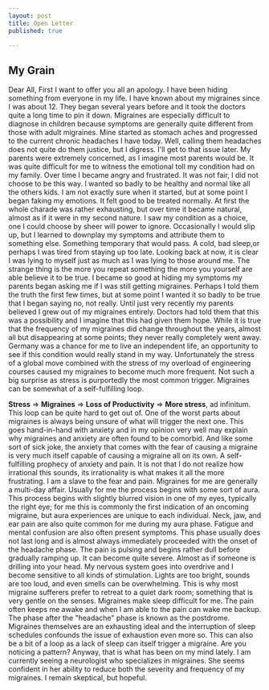 ```yaml
---
layout: post
title: Open Letter
published: true

---
```

## My Grain

Dear All,
First I want to offer you all an apology. I have been hiding something from everyone in my life. I have known about my migraines since I was about 12. They began several years before and it took the doctors quite a long time to pin it down. Migraines are especially difficult to diagnose in children because symptoms are generally quite different from those with adult migraines. Mine started as stomach aches and progressed to the current chronic headaches I have today. Well, calling them headaches does not quite do them justice, but I digress. I'll get to that issue later. My parents were extremely concerned, as I imagine most parents would be. It was quite difficult for me to witness the emotional toll my condition had on my family. Over time I became angry and frustrated. It was not fair, I did not choose to be this way. I wanted so badly to be healthy and normal like all the others kids. I am not exactly sure when it started, but at some point I began faking my emotions. It felt good to be treated normally. At first the whole charade was rather exhausting, but over time it became natural, almost as if it were in my second nature. I saw my condition as a choice, one I could choose by sheer will power to ignore. Occasionally I would slip up, but I learned to downplay my symptoms and attribute them to something else. Something temporary that would pass. A cold, bad sleep,or perhaps I was  tired from staying up too late. Looking back at now, it is clear I was lying to myself just as much as I was lying to those around me. The strange thing is the more you repeat something the more you yourself are able believe it to be true. I became so good at hiding my symptoms my parents began asking me if I was still getting migraines. Perhaps I told them the truth the first few times, but at some point I wanted it so badly to be true that I began saying no, not really. Until just very recently my parents believed I grew out of my migraines entirely. Doctors had told them that this was a possibility and I imagine that this had given them hope. While it is true that the frequency of my migraines did change throughout the years, almost all but disappearing at some points; they never really completely went away. Germany was a chance for me to live an independent life, an opportunity to see if this condition would really stand in my way. Unfortunately the stress of a global move combined with the stress of my overload of engineering courses caused my migraines to become much more frequent. Not such a big surprise as stress is purportedly the most common trigger. Migraines can be somewhat of a self-fulfilling loop. 

**Stress** => **Migraines** => **Loss of Productivity** => **More stress**, ad infinitum. 
This loop can be quite hard to get out of. One of the worst parts about migraines is always being unsure of what will trigger the next one. This goes hand-in-hand with anxiety and in my opinion very well may explain why migraines and anxiety are often found to be comorbid. And like some sort of sick joke, the anxiety that comes with the fear of causing a migraine is very much itself capable of causing a migraine all on its own. A self-fulfilling prophecy of anxiety and pain. It is not that I do not realize how irrational this sounds, its irrationality is what makes it all the more frustrating. I am a slave to the fear and pain. 
Migraines for me are generally a multi-day affair. Usually for me the process begins with some sort of aura. This process begins with slightly blurred vision in one of my eyes, typically the right eye; for me this is commonly the first indication of an oncoming migraine, but aura experiences are unique to each individual. Neck, jaw, and ear pain are also quite common for me during my aura phase. Fatigue and mental confusion are also often present symptoms. This phase usually does not last long and is almost always immediately proceeded with the onset of the headache phase. The pain is pulsing and begins rather dull before gradually ramping up. It can become quite severe. Almost as if someone is drilling into your head. My nervous system goes into overdrive and I become sensitive to all kinds of stimulation. Lights are too bright, sounds are too loud, and even smells can be overwhelming. This is why most migraine sufferers prefer to retreat to a quiet dark room; something that is very gentle on the senses. Migraines make sleep difficult for me. The pain often keeps me awake and when I am able to the pain can wake me backup. The phase after the "headache" phase is known as the postdrome. Migraines themselves are an exhausting ideal and the interruption of sleep schedules confounds the issue of exhaustion even more so. This can also be a bit of a loop as a lack of sleep can itself trigger a migraine. Are you noticing a pattern? Anyway, that is what has been on my mind lately. I am currently seeing a neurologist who specializes in migraines. She seems confident in her ability to reduce both the severity and frequency of my migraines. I remain skeptical, but hopeful.

